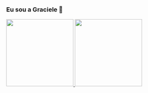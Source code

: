 ### Eu sou a Graciele 👋

<div>
  <a href="https://github.com/gracexavier">
  <img height="180em" src="https://github-readme-stats.vercel.app/api?username=gracexavier&show_icons=true&theme=synthwave&include_all_commits=true&count_private=true"/>
  <img height="180em" src="https://github-readme-stats.vercel.app/api/top-langs/?username=gracexavier&layout=compact&langs_count=7&theme=synthwave"/>
</div>

<!--
**gracexavier/gracexavier** is a ✨ _special_ ✨ repository because its `README.md` (this file) appears on your GitHub profile.

Here are some ideas to get you started:

- 🔭 I’m currently working on ...
- 🌱 I’m currently learning ...
- 👯 I’m looking to collaborate on ...
- 🤔 I’m looking for help with ...
- 💬 Ask me about ...
- 📫 How to reach me: ...
- 😄 Pronouns: ...
- ⚡ Fun fact: ...
-->
